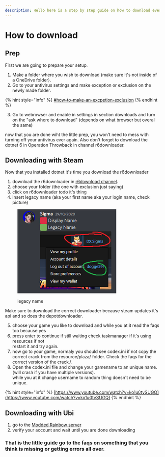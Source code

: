 ```yaml
---
description: Hello here is a step by step guide on how to download everthing the right way
---
```


# How to download

## Prep

First we are going to prepare your setup.

1. Make a folder where you wish to download (make sure it's not inside of a OneDrive folder).
2. Go to your antivirus settings and make exception or exclusion on the newly made folder.

{% hint style="info" %}
[#how-to-make-an-excpetion-exclusion](faq/antivirus.md#how-to-make-an-excpetion-exclusion "mention")
{% endhint %}

3. Go to webrowser and enable in settings in section downloads and turn on the "ask where to download" (depends on what browser but overal the same)

now that you are done wiht the little prep, you won't need to mess with turning off your antivirus ever again. Also don't forget to download the dotnet 6 in Operation Throwback in channel r6downloader.

## Downloading with Steam

Now that you installed dotnet it's time you download the r6downloader

1. download the r6downloader in [r6download channel](https://discord.com/channels/1092820800203141130/1092833532981809293).
2. choose your folder (the one with exclusion just saying)
3. click on r6downloader todo it's thing
4. insert legacy name (aka your first name aka your login name, check picture)

<figure><img src=".gitbook/assets/unknown.png" alt=""><figcaption><p>legacy name</p></figcaption></figure>

Make sure to download the correct downloader because steam updates it's api and so does the depotdownloader.

5. choose your game you like to download and while you at it read the faqs too because yes
6. press enter to continue if still waiting check taskmanager if it's using resources if not\
   restart it and try again.
7. now go to your game, normaly you should see codex.ini if not copy the correct crack from the resource/plaza/ folder. Check the faqs for the correct version of the crack.\\
8. Open the codex.ini file and change your gamename to an unique name. (will crash if you have multiple versions).\
   while you at it change username to random thing doesn't need to be unique.

{% hint style="info" %}
[https://www.youtube.com/watch?v=ko1u0tvSUGQ](https://www.youtube.com/watch?v=ko1u0tvSUGQ)
{% endhint %}

## Downloading with Ubi

1. go to the [Modded Rainbow server](https://discord.gg/9KByVQXFck)
2. verify your account and wait until you are done downloading

### That is the little guide go to the faqs on something that you think is missing or getting errors all over.
